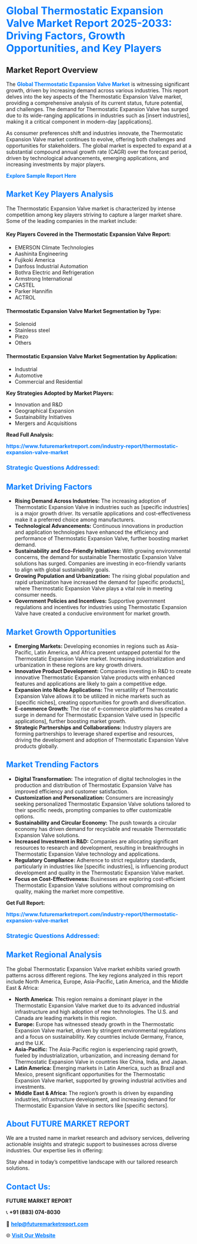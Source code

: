 <h1 style="color: #007BFF;">Global Thermostatic Expansion Valve Market Report 2025-2033: Driving Factors, Growth Opportunities, and Key Players</h1>

<section id="overview">
<h2>Market Report Overview</h2>
<p>The <a href="https://www.futuremarketreport.com/industry-report/thermostatic-expansion-valve-market" style="color: #007BFF; text-decoration: none;"><strong>Global Thermostatic Expansion Valve Market</strong></a> is witnessing significant growth, driven by increasing demand across various industries. This report delves into the key aspects of the Thermostatic Expansion Valve market, providing a comprehensive analysis of its current status, future potential, and challenges. The demand for Thermostatic Expansion Valve has surged due to its wide-ranging applications in industries such as [insert industries], making it a critical component in modern-day [applications].</p>
<p>As consumer preferences shift and industries innovate, the Thermostatic Expansion Valve market continues to evolve, offering both challenges and opportunities for stakeholders. The global market is expected to expand at a substantial compound annual growth rate (CAGR) over the forecast period, driven by technological advancements, emerging applications, and increasing investments by major players.</p>
</section>

<section id="overview">
<p><a href="https://www.futuremarketreport.com/request-sample/reportId=43109" style="color: #007BFF; text-decoration: none;"><strong>Explore Sample Report Here</strong></a></p>
</section>

<section id="key-players">
<h2 style="color: #007BFF;">Market Key Players Analysis</h2>
<p>The Thermostatic Expansion Valve market is characterized by intense competition among key players striving to capture a larger market share. Some of the leading companies in the market include:</p>
<h4>Key Players Covered in the Thermostatic Expansion Valve Report:</h4>
<ul><li>EMERSON Climate Technologies</li><li>Aashinita Engineering</li><li>Fujikoki America</li><li>Danfoss Industrial Automation</li><li>Bothra Electric and Refrigeration</li><li>Armstrong International</li><li>CASTEL</li><li>Parker Hannifin</li><li>ACTROL</li></ul>
<h4>Thermostatic Expansion Valve Market Segmentation by Type:</h4>
<ul><li>Solenoid</li><li>Stainless steel</li><li>Piezo</li><li>Others</li></ul>

<h4>Thermostatic Expansion Valve Market Segmentation by Application:</h4>
<ul><li>Industrial</li><li>Automotive</li><li>Commercial and Residential</li></ul>
<p><strong>Key Strategies Adopted by Market Players:</strong></p>
<ul>
<li>Innovation and R&D</li>
<li>Geographical Expansion</li>
<li>Sustainability Initiatives</li>
<li>Mergers and Acquisitions</li>
</ul>
</section>

<section>
<p><strong>Read Full Analysis: </strong></p><a href="https://www.futuremarketreport.com/industry-report/thermostatic-expansion-valve-market" style="color: #007BFF; text-decoration: none;"><strong>https://www.futuremarketreport.com/industry-report/thermostatic-expansion-valve-market</strong></a>
<h3 style="color: #007BFF;">Strategic Questions Addressed:</h3>
</section>

<section id="driving-factors">
<h2 style="color: #007BFF;">Market Driving Factors</h2>
<ul>
<li><strong>Rising Demand Across Industries:</strong> The increasing adoption of Thermostatic Expansion Valve in industries such as [specific industries] is a major growth driver. Its versatile applications and cost-effectiveness make it a preferred choice among manufacturers.</li>
<li><strong>Technological Advancements:</strong> Continuous innovations in production and application technologies have enhanced the efficiency and performance of Thermostatic Expansion Valve, further boosting market demand.</li>
<li><strong>Sustainability and Eco-Friendly Initiatives:</strong> With growing environmental concerns, the demand for sustainable Thermostatic Expansion Valve solutions has surged. Companies are investing in eco-friendly variants to align with global sustainability goals.</li>
<li><strong>Growing Population and Urbanization:</strong> The rising global population and rapid urbanization have increased the demand for [specific products], where Thermostatic Expansion Valve plays a vital role in meeting consumer needs.</li>
<li><strong>Government Policies and Incentives:</strong> Supportive government regulations and incentives for industries using Thermostatic Expansion Valve have created a conducive environment for market growth.</li>
</ul>
</section>

<section id="growth-opportunities">
<h2 style="color: #007BFF;">Market Growth Opportunities</h2>
<ul>
<li><strong>Emerging Markets:</strong> Developing economies in regions such as Asia-Pacific, Latin America, and Africa present untapped potential for the Thermostatic Expansion Valve market. Increasing industrialization and urbanization in these regions are key growth drivers.</li>
<li><strong>Innovative Product Development:</strong> Companies investing in R&D to create innovative Thermostatic Expansion Valve products with enhanced features and applications are likely to gain a competitive edge.</li>
<li><strong>Expansion into Niche Applications:</strong> The versatility of Thermostatic Expansion Valve allows it to be utilized in niche markets such as [specific niches], creating opportunities for growth and diversification.</li>
<li><strong>E-commerce Growth:</strong> The rise of e-commerce platforms has created a surge in demand for Thermostatic Expansion Valve used in [specific applications], further boosting market growth.</li>
<li><strong>Strategic Partnerships and Collaborations:</strong> Industry players are forming partnerships to leverage shared expertise and resources, driving the development and adoption of Thermostatic Expansion Valve products globally.</li>
</ul>
</section>

<section id="trending-factors">
<h2 style="color: #007BFF;">Market Trending Factors</h2>
<ul>
<li><strong>Digital Transformation:</strong> The integration of digital technologies in the production and distribution of Thermostatic Expansion Valve has improved efficiency and customer satisfaction.</li>
<li><strong>Customization and Personalization:</strong> Consumers are increasingly seeking personalized Thermostatic Expansion Valve solutions tailored to their specific needs, prompting companies to offer customizable options.</li>
<li><strong>Sustainability and Circular Economy:</strong> The push towards a circular economy has driven demand for recyclable and reusable Thermostatic Expansion Valve solutions.</li>
<li><strong>Increased Investment in R&D:</strong> Companies are allocating significant resources to research and development, resulting in breakthroughs in Thermostatic Expansion Valve technology and applications.</li>
<li><strong>Regulatory Compliance:</strong> Adherence to strict regulatory standards, particularly in industries like [specific industries], is influencing product development and quality in the Thermostatic Expansion Valve market.</li>
<li><strong>Focus on Cost-Effectiveness:</strong> Businesses are exploring cost-efficient Thermostatic Expansion Valve solutions without compromising on quality, making the market more competitive.</li>
</ul>
</section>

<section>
<p><strong>Get Full Report: </strong></p><a href="https://www.futuremarketreport.com/industry-report/thermostatic-expansion-valve-market" style="color: #007BFF; text-decoration: none;"><strong>https://www.futuremarketreport.com/industry-report/thermostatic-expansion-valve-market</strong></a>
<h3 style="color: #007BFF;">Strategic Questions Addressed:</h3>
</section>


<section id="regional-analysis">
<h2 style="color: #007BFF;">Market Regional Analysis</h2>
<p>The global Thermostatic Expansion Valve market exhibits varied growth patterns across different regions. The key regions analyzed in this report include North America, Europe, Asia-Pacific, Latin America, and the Middle East & Africa:</p>
<ul>
<li><strong>North America:</strong> This region remains a dominant player in the Thermostatic Expansion Valve market due to its advanced industrial infrastructure and high adoption of new technologies. The U.S. and Canada are leading markets in this region.</li>
<li><strong>Europe:</strong> Europe has witnessed steady growth in the Thermostatic Expansion Valve market, driven by stringent environmental regulations and a focus on sustainability. Key countries include Germany, France, and the U.K.</li>
<li><strong>Asia-Pacific:</strong> The Asia-Pacific region is experiencing rapid growth, fueled by industrialization, urbanization, and increasing demand for Thermostatic Expansion Valve in countries like China, India, and Japan.</li>
<li><strong>Latin America:</strong> Emerging markets in Latin America, such as Brazil and Mexico, present significant opportunities for the Thermostatic Expansion Valve market, supported by growing industrial activities and investments.</li>
<li><strong>Middle East & Africa:</strong> The region’s growth is driven by expanding industries, infrastructure development, and increasing demand for Thermostatic Expansion Valve in sectors like [specific sectors].</li>
</ul>
</section>

<footer>
<h2 style="color: #007BFF;">About FUTURE MARKET REPORT</h2>
<p>We are a trusted name in market research and advisory services, delivering actionable insights and strategic support to businesses across diverse industries. Our expertise lies in offering:</p>

<p>Stay ahead in today’s competitive landscape with our tailored research solutions.</p>

<h2 style="color: #007BFF;">Contact Us:</h2>
<p><strong>FUTURE MARKET REPORT</strong></p>
<p>📞 <strong>+91 (883) 074-8030</strong></p>
<p>📧 <strong><a href="mailto:help@futuremarketreport.com" style="color: #007BFF;">help@futuremarketreport.com</a></strong></p>
<p>🌐 <strong><a href="https://www.futuremarketreport.com/" style="color: #007BFF;">Visit Our Website</a></strong></p>
</footer>